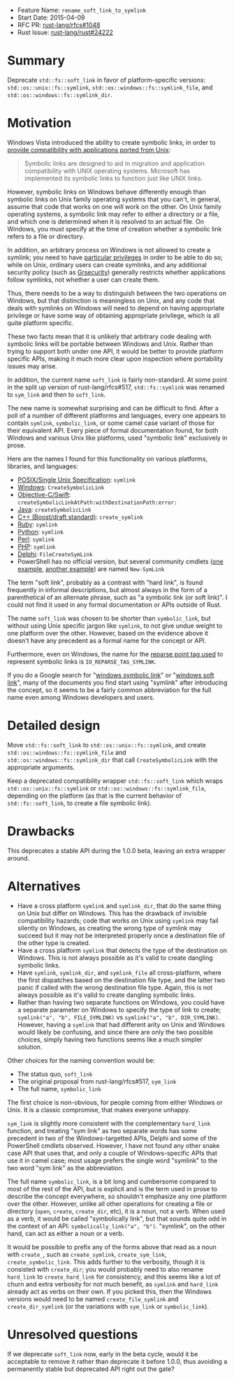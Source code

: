 - Feature Name: `rename_soft_link_to_symlink`
- Start Date: 2015-04-09
- RFC PR: [rust-lang/rfcs#1048](https://github.com/rust-lang/rfcs/pull/1048)
- Rust Issue: [rust-lang/rust#24222](https://github.com/rust-lang/rust/pull/24222)

# Summary

Deprecate `std::fs::soft_link` in favor of platform-specific versions:
`std::os::unix::fs::symlink`, `std::os::windows::fs::symlink_file`, and
`std::os::windows::fs::symlink_dir`.

# Motivation

Windows Vista introduced the ability to create symbolic links, in order to
[provide compatibility with applications ported from Unix](https://msdn.microsoft.com/en-us/library/windows/desktop/aa365680%28v=vs.85%29.aspx):

> Symbolic links are designed to aid in migration and application
> compatibility with UNIX operating systems. Microsoft has implemented its
> symbolic links to function just like UNIX links.

However, symbolic links on Windows behave differently enough than symbolic
links on Unix family operating systems that you can't, in general, assume that
code that works on one will work on the other.  On Unix family operating
systems, a symbolic link may refer to either a directory or a file, and which
one is determined when it is resolved to an actual file.  On Windows, you must
specify at the time of creation whether a symbolic link refers to a file or
directory.

In addition, an arbitrary process on Windows is not allowed to create a
symlink; you need to have [particular privileges][1] in order to be able to do
so; while on Unix, ordinary users can create symlinks, and any additional
security policy (such as [Grsecurity][2]) generally restricts
whether applications follow symlinks, not whether a user can create them.

[1]: https://technet.microsoft.com/en-us/library/cc766301%28WS.10%29.aspx
[2]: https://en.wikibooks.org/wiki/Grsecurity/Appendix/Grsecurity_and_PaX_Configuration_Options#Linking_restrictions

Thus, there needs to be a way to distinguish between the two operations on
Windows, but that distinction is meaningless on Unix, and any code that deals
with symlinks on Windows will need to depend on having appropriate privilege
or have some way of obtaining appropriate privilege, which is all quite
platform specific.

These two facts mean that it is unlikely that arbitrary code dealing with
symbolic links will be portable between Windows and Unix.  Rather than trying
to support both under one API, it would be better to provide platform specific
APIs, making it much more clear upon inspection where portability issues may
arise.

In addition, the current name `soft_link` is fairly non-standard.  At some
point in the split up version of rust-lang/rfcs#517, `std::fs::symlink` was
renamed to `sym_link` and then to `soft_link`.

The new name is somewhat surprising and can be difficult to find.  After a
poll of a number of different platforms and languages, every one appears to
contain `symlink`, `symbolic_link`, or some camel case variant of those for
their equivalent API.  Every piece of formal documentation found, for
both Windows and various Unix like platforms, used "symbolic link" exclusively
in prose.

Here are the names I found for this functionality on various platforms,
libraries, and languages:

* [POSIX/Single Unix Specification](http://pubs.opengroup.org/onlinepubs/009695399/functions/symlink.html): `symlink`
* [Windows](https://msdn.microsoft.com/en-us/library/windows/desktop/aa365680%28v=vs.85%29.aspx): `CreateSymbolicLink`
* [Objective-C/Swift](https://developer.apple.com/library/ios/documentation/Cocoa/Reference/Foundation/Classes/NSFileManager_Class/index.html#//apple_ref/occ/instm/NSFileManager/createSymbolicLinkAtPath:withDestinationPath:error:): `createSymbolicLinkAtPath:withDestinationPath:error:`
* [Java](https://docs.oracle.com/javase/7/docs/api/java/nio/file/Files.html): `createSymbolicLink`
* [C++ (Boost/draft standard)](http://en.cppreference.com/w/cpp/experimental/fs): `create_symlink`
* [Ruby](http://ruby-doc.org/core-2.2.0/File.html): `symlink`
* [Python](https://docs.python.org/2/library/os.html#os.symlink): `symlink`
* [Perl](http://perldoc.perl.org/functions/symlink.html): `symlink`
* [PHP](https://php.net/manual/en/function.symlink.php): `symlink`
* [Delphi](http://docwiki.embarcadero.com/Libraries/XE7/en/System.SysUtils.FileCreateSymLink): `FileCreateSymLink`
* PowerShell has no official version, but several community cmdlets ([one example](http://stackoverflow.com/questions/894430/powershell-hard-and-soft-links/894651#894651), [another example](https://gallery.technet.microsoft.com/scriptcenter/New-SymLink-60d2531e)) are named `New-SymLink`

The term "soft link", probably as a contrast with "hard link", is found
frequently in informal descriptions, but almost always in the form of a
parenthetical of an alternate phrase, such as "a symbolic link (or soft
link)".  I could not find it used in any formal documentation or APIs outside
of Rust.

The name `soft_link` was chosen to be shorter than `symbolic_link`, but
without using Unix specific jargon like `symlink`, to not give undue weight to
one platform over the other.  However, based on the evidence above it doesn't
have any precedent as a formal name for the concept or API.

Furthermore, even on Windows, the name for the [reparse point tag used][3] to
represent symbolic links is `IO_REPARSE_TAG_SYMLINK`.

[3]: https://msdn.microsoft.com/en-us/library/windows/desktop/aa365511%28v=vs.85%29.aspx

If you do a Google search for "[windows symbolic link](https://www.google.com/search?q=windows+symbolic+link&ie=utf-8&oe=utf-8)" or "[windows soft link](https://www.google.com/search?q=windows+soft+link&ie=utf-8&oe=utf-8)",
many of the documents you find start using "symlink" after introducing the
concept, so it seems to be a fairly common abbreviation for the full name even
among Windows developers and users.

# Detailed design

Move `std::fs::soft_link` to `std::os::unix::fs::symlink`, and create
`std::os::windows::fs::symlink_file` and `std::os::windows::fs::symlink_dir`
that call `CreateSymbolicLink` with the appropriate arguments.

Keep a deprecated compatibility wrapper `std::fs::soft_link` which wraps
`std::os::unix::fs::symlink` or `std::os::windows::fs::symlink_file`,
depending on the platform (as that is the current behavior of
`std::fs::soft_link`, to create a file symbolic link).

# Drawbacks

This deprecates a stable API during the 1.0.0 beta, leaving an extra wrapper
around.

# Alternatives

* Have a cross platform `symlink` and `symlink_dir`, that do the same thing on
  Unix but differ on Windows.  This has the drawback of invisible
  compatibility hazards; code that works on Unix using `symlink` may fail
  silently on Windows, as creating the wrong type of symlink may succeed but
  it may not be interpreted properly once a destination file of the other type
  is created.
* Have a cross platform `symlink` that detects the type of the destination
  on Windows.  This is not always possible as it's valid to create dangling
  symbolic links.
* Have `symlink`, `symlink_dir`, and `symlink_file` all cross-platform, where
  the first dispatches based on the destination file type, and the latter two
  panic if called with the wrong destination file type.  Again, this is not
  always possible as it's valid to create dangling symbolic links.
* Rather than having two separate functions on Windows, you could have a
  separate parameter on Windows to specify the type of link to create;
  `symlink("a", "b", FILE_SYMLINK)` vs `symlink("a", "b", DIR_SYMLINK)`.
  However, having a `symlink` that had different arity on Unix and Windows
  would likely be confusing, and since there are only the two possible
  choices, simply having two functions seems like a much simpler solution.

Other choices for the naming convention would be:

* The status quo, `soft_link`
* The original proposal from rust-lang/rfcs#517, `sym_link`
* The full name, `symbolic_link`

The first choice is non-obvious, for people coming from either Windows or
Unix.  It is a classic compromise, that makes everyone unhappy.

`sym_link` is slightly more consistent with the complementary `hard_link`
function, and treating "sym link" as two separate words has some precedent in
two of the Windows-targetted APIs, Delphi and some of the PowerShell cmdlets
observed.  However, I have not found any other snake case API that uses that,
and only a couple of Windows-specific APIs that use it in camel case; most
usage prefers the single word "symlink" to the two word "sym link" as the
abbreviation.

The full name `symbolic_link`, is a bit long and cumbersome compared to most
of the rest of the API, but is explicit and is the term used in prose to
describe the concept everywhere, so shouldn't emphasize any one platform over
the other.  However, unlike all other operations for creating a file or
directory (`open`, `create`, `create_dir`, etc), it is a noun, not a verb.
When used as a verb, it would be called "symbolically link", but that sounds
quite odd in the context of an API: `symbolically_link("a", "b")`.  "symlink",
on the other hand, can act as either a noun or a verb.

It would be possible to prefix any of the forms above that read as a noun with
`create_`, such as `create_symlink`, `create_sym_link`,
`create_symbolic_link`.  This adds further to the verbosity, though it is
consisted with `create_dir`; you would probably need to also rename
`hard_link` to `create_hard_link` for consistency, and this seems like a lot
of churn and extra verbosity for not much benefit, as `symlink` and
`hard_link` already act as verbs on their own.  If you picked this, then the
Windows versions would need to be named `create_file_symlink` and
`create_dir_symlink` (or the variations with `sym_link` or `symbolic_link`).

# Unresolved questions

If we deprecate `soft_link` now, early in the beta cycle, would it be
acceptable to remove it rather than deprecate it before 1.0.0, thus avoiding a
permanently stable but deprecated API right out the gate?
